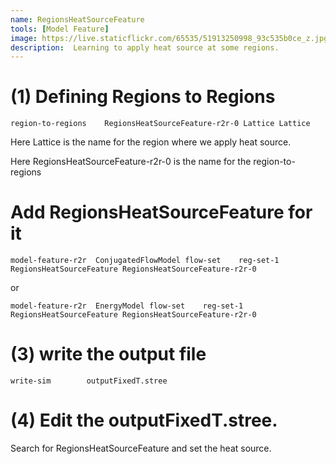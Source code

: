 ```yaml
---
name: RegionsHeatSourceFeature
tools: [Model Feature]
image: https://live.staticflickr.com/65535/51913250998_93c535b0ce_z.jpg
description:  Learning to apply heat source at some regions.
---
```


#   (1)  Defining Regions to Regions

```
region-to-regions    RegionsHeatSourceFeature-r2r-0 Lattice Lattice
```

Here Lattice  is the name for the region where we apply heat source.

Here RegionsHeatSourceFeature-r2r-0  is the name for the region-to-regions
 

#  Add RegionsHeatSourceFeature for it


```
model-feature-r2r  ConjugatedFlowModel flow-set    reg-set-1  RegionsHeatSourceFeature RegionsHeatSourceFeature-r2r-0
```

or 


```
model-feature-r2r  EnergyModel flow-set    reg-set-1  RegionsHeatSourceFeature RegionsHeatSourceFeature-r2r-0
```




# (3)   write the output file 

```
write-sim        outputFixedT.stree
```



# (4) Edit the outputFixedT.stree.  

 Search for RegionsHeatSourceFeature and set the heat source.



 
